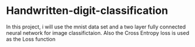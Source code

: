 # Handwritten-digit-classification
In this project, i will use the mnist data set and a two layer fully connected neural network for image classifictaion. Also the Cross Entropy loss is used as the Loss function
